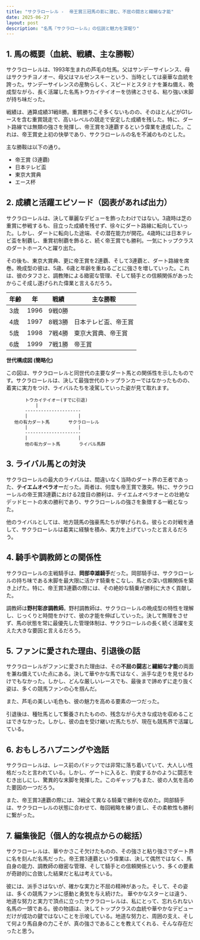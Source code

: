 ```yaml
---
title: "サクラローレル -  帝王賞三冠馬の影に潜む、不屈の闘志と繊細な才能"
date: 2025-06-27
layout: post
description: "名馬『サクラローレル』の伝説と魅力を深堀り"
---
```


## 1. 馬の概要（血統、戦績、主な勝鞍）

サクラローレルは、1993年生まれの芦毛の牡馬。父はサンデーサイレンス、母はサクラチヨノオー、母父はマルゼンスキーという、当時としては豪華な血統を誇った。サンデーサイレンスの産駒らしく、スピードとスタミナを兼ね備え、晩成型ながら、長く活躍した名馬トウカイテイオーを彷彿とさせる、粘り強い末脚が持ち味だった。

戦績は、通算成績31戦8勝。重賞勝ちこそ多くないものの、そのほとんどがG1レースを含む重賞競走で、高いレベルの競走で安定した成績を残した。特に、ダート路線では無類の強さを発揮し、帝王賞を3連覇するという偉業を達成した。これは、帝王賞史上初の快挙であり、サクラローレルの名を不滅のものとした。

主な勝鞍は以下の通り。

* 帝王賞 (3連覇)
* 日本テレビ盃
* 東京大賞典
* エース杯


## 2. 成績と活躍エピソード（図表があれば出力）

サクラローレルは、決して華麗なデビューを飾ったわけではない。3歳時は芝の重賞に参戦するも、目立った成績を残せず、徐々にダート路線に転向していった。しかし、ダートに転向した途端、その潜在能力が開花。4歳時には日本テレビ盃を制覇し、重賞初制覇を飾ると、続く帝王賞でも勝利。一気にトップクラスのダートホースへと躍り出た。

その後も、東京大賞典、更に帝王賞を2連覇、そして3連覇と、ダート路線を席巻。晩成型の彼は、5歳、6歳と年齢を重ねるごとに強さを増していった。これは、彼のタフさと、調教陣による緻密な管理、そして騎手との信頼関係があったからこそ成し遂げられた偉業と言えるだろう。

| 年齢 | 年 | 戦績 | 主な勝鞍 |
|---|---|---|---|
| 3歳 | 1996 | 9戦0勝 |  |
| 4歳 | 1997 | 8戦3勝 | 日本テレビ盃、帝王賞 |
| 5歳 | 1998 | 7戦4勝 | 東京大賞典、帝王賞 |
| 6歳 | 1999 | 7戦1勝 | 帝王賞 |


**世代構成図 (簡略化)**

この図は、サクラローレルと同世代の主要なダート馬との関係性を示したものです。サクラローレルは、決して最強世代のトップランカーではなかったものの、着実に実力をつけ、ライバルたちを凌駕していった姿が見て取れます。

```
       トウカイテイオー(すでに引退)
           |
       ---------------------
       |                   |
   他の有力ダート馬       サクラローレル
       |                   |
       ---------------------
       |                   |
       他の有力ダート馬       ライバル馬群
```


## 3. ライバル馬との対決

サクラローレルの最大のライバルは、間違いなく当時のダート界の王者であった、**テイエムオペラオー**だった。両者は、何度も帝王賞で激突。特に、サクラローレルの帝王賞3連覇における2度目の勝利は、テイエムオペラオーとの壮絶なデッドヒートの末の勝利であり、サクラローレルの強さを象徴する一戦となった。

他のライバルとしては、地方競馬の強豪馬たちが挙げられる。彼らとの対戦を通して、サクラローレルは着実に経験を積み、実力を上げていったと言えるだろう。


## 4. 騎手や調教師との関係性

サクラローレルの主戦騎手は、**岡部幸雄騎手**だった。岡部騎手は、サクラローレルの持ち味である末脚を最大限に活かす騎乗をこなし、馬との深い信頼関係を築き上げた。特に、帝王賞3連覇の際には、その絶妙な騎乗が勝利に大きく貢献した。

調教師は**野村彰彦調教師**。野村調教師は、サクラローレルの晩成型の特性を理解し、じっくりと時間をかけて、彼の才能を伸ばしていった。決して無理をさせず、馬の状態を常に最優先した管理体制は、サクラローレルの長く続く活躍を支えた大きな要因と言えるだろう。


## 5. ファンに愛された理由、引退後の話

サクラローレルがファンに愛された理由は、その**不屈の闘志**と**繊細な才能**の両面を兼ね備えていた点にある。決して華やかな馬ではなく、派手な走りを見せるわけでもなかった。しかし、どんな厳しいレースでも、最後まで諦めずに走り抜く姿は、多くの競馬ファンの心を掴んだ。

また、芦毛の美しい毛色も、彼の魅力を高める要素の一つだった。

引退後は、種牡馬として繋養されたものの、残念ながら大きな成功を収めることはできなかった。しかし、彼の血を受け継いだ馬たちが、現在も競馬界で活躍している。


## 6. おもしろハプニングや逸話

サクラローレルは、レース前のパドックでは非常に落ち着いていて、大人しい性格だったと言われている。しかし、ゲートに入ると、豹変するかのように闘志をむき出しにし、驚異的な末脚を発揮した。このギャップもまた、彼の人気を高めた要因の一つだろう。

また、帝王賞3連覇の際には、3戦全て異なる騎乗で勝利を収めた。岡部騎手は、サクラローレルの状態に合わせて、毎回戦略を練り直し、その柔軟性も勝利に繋がった。


## 7. 編集後記（個人的な視点からの総括）

サクラローレルは、華やかさこそ欠けたものの、その強さと粘り強さでダート界に名を刻んだ名馬だった。帝王賞3連覇という偉業は、決して偶然ではなく、馬自身の能力、調教師の緻密な管理、そして騎手との信頼関係という、多くの要素が奇跡的に合致した結果だと私は考えている。

彼には、派手さはないが、確かな実力と不屈の精神があった。そして、その姿は、多くの競馬ファンに感動と勇気を与え続けた。  華やかなスターとは違う、地道な努力と実力で頂点に立ったサクラローレルは、私にとって、忘れられない名馬の一頭である。彼の物語は、決してトップクラスの血統や華やかなデビューだけが成功の鍵ではないことを示唆している。地道な努力と、周囲の支え、そして何より馬自身の力こそが、真の強さであることを教えてくれる、そんな存在だったと思う。
